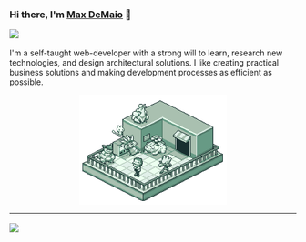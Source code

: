 <!--
**maxwelldemaio/maxwelldemaio** is a ✨ _special_ ✨ repository because its `README.md` (this file) appears on your GitHub profile.

Here are some ideas to get you started:

- 🔭 I’m currently working on ...
- 🌱 I’m currently learning ...
- 👯 I’m looking to collaborate on ...
- 🤔 I’m looking for help with ...
- 💬 Ask me about ...
- 📫 How to reach me: ...
- 😄 Pronouns: ...
- ⚡ Fun fact: ...
-->

### Hi there, I'm <a href="https://github.com/maxwelldemaio">Max DeMaio</a> 👋


<a href="https://twitter.com/maxwelldemaio"><img src="https://img.shields.io/twitter/follow/maxwelldemaio?style=for-the-badge&logo=twitter"></a>

<p>
I'm a self-taught web-developer with a strong will to learn, research new technologies, and design architectural solutions. I like creating practical business solutions and making development processes as efficient as possible.
</p>

<p align="center">
<img src="pokemon_blue.gif" width="260px" align="center" alt="Image from: https://tacciane.tumblr.com/">
</p>

<hr>

<a href="https://github.com/maxwelldemaio">
<img align="center" src="https://github-readme-stats.vercel.app/api?username=maxwelldemaio&count_private=true&include_all_commits=true&hide_rank=false&show_icons=true&theme=graywhite" />
</a>
